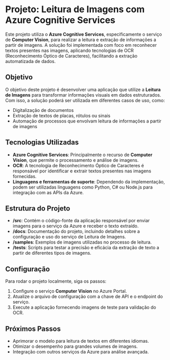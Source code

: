 
# Projeto: Leitura de Imagens com Azure Cognitive Services

Este projeto utiliza o **Azure Cognitive Services**, especificamente o serviço de **Computer Vision**, para realizar a leitura e extração de informações a partir de imagens. A solução foi implementada com foco em reconhecer textos presentes nas imagens, aplicando tecnologias de OCR (Reconhecimento Óptico de Caracteres), facilitando a extração automatizada de dados.

## Objetivo
O objetivo deste projeto é desenvolver uma aplicação que utilize a **Leitura de Imagens** para transformar informações visuais em dados estruturados. Com isso, a solução poderá ser utilizada em diferentes casos de uso, como:
- Digitalização de documentos
- Extração de textos de placas, rótulos ou sinais
- Automação de processos que envolvam leitura de informações a partir de imagens

## Tecnologias Utilizadas
- **Azure Cognitive Services**: Principalmente o recurso de **Computer Vision**, que permite o processamento e análise de imagens.
- **OCR**: A tecnologia de Reconhecimento Óptico de Caracteres é responsável por identificar e extrair textos presentes nas imagens fornecidas.
- **Linguagens e ferramentas de suporte**: Dependendo da implementação, podem ser utilizadas linguagens como Python, C# ou Node.js para integração com as APIs da Azure.

## Estrutura do Projeto
- **/src**: Contém o código-fonte da aplicação responsável por enviar imagens para o serviço da Azure e receber o texto extraído.
- **/docs**: Documentação do projeto, incluindo detalhes sobre a configuração e uso do serviço de Leitura de Imagens.
- **/samples**: Exemplos de imagens utilizadas no processo de leitura.
- **/tests**: Scripts para testar a precisão e eficácia da extração de texto a partir de diferentes tipos de imagens.

## Configuração
Para rodar o projeto localmente, siga os passos:
1. Configure o serviço **Computer Vision** no Azure Portal.
2. Atualize o arquivo de configuração com a chave de API e o endpoint do serviço.
3. Execute a aplicação fornecendo imagens de teste para validação do OCR.

## Próximos Passos
- Aprimorar o modelo para leitura de textos em diferentes idiomas.
- Otimizar o desempenho para grandes volumes de imagens.
- Integração com outros serviços da Azure para análise avançada.

